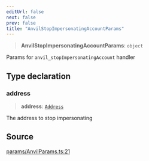 ```yaml
---
editUrl: false
next: false
prev: false
title: "AnvilStopImpersonatingAccountParams"
---
```


> **AnvilStopImpersonatingAccountParams**: `object`

Params for `anvil_stopImpersonatingAccount` handler

## Type declaration

### address

> **address**: [`Address`](/reference/tevm/actions-types/type-aliases/address/)

The address to stop impersonating

## Source

[params/AnvilParams.ts:21](https://github.com/evmts/tevm-monorepo/blob/main/packages/actions-types/src/params/AnvilParams.ts#L21)
